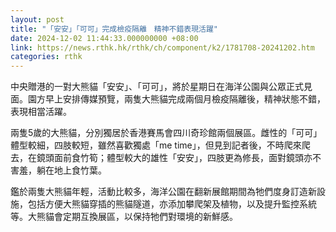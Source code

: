 ```yaml
---
layout: post
title: "「安安」「可可」完成檢疫隔離　精神不錯表現活躍"
date: 2024-12-02 11:44:33.000000000 +08:00
link: https://news.rthk.hk/rthk/ch/component/k2/1781708-20241202.htm
categories: rthk
---
```


中央贈港的一對大熊貓「安安」、「可可」，將於星期日在海洋公園與公眾正式見面。園方早上安排傳媒預覽，兩隻大熊貓完成兩個月檢疫隔離後，精神狀態不錯，表現相當活躍。

兩隻5歲的大熊貓，分別獨居於香港賽馬會四川奇珍館兩個展區。雌性的「可可」體型較細，四肢較短，雖然喜歡獨處「me time」，但見到記者後，不時爬來爬去，在鏡頭面前食竹筍；體型較大的雄性「安安」，四肢更為修長，面對鏡頭亦不害羞，躺在地上食竹葉。

鑑於兩隻大熊貓年輕，活動比較多，海洋公園在翻新展館期間為牠們度身訂造新設施，包括方便大熊貓穿插的熊貓隧道，亦添加攀爬架及植物，以及提升監控系統等。大熊貓會定期互換展區，以保持牠們對環境的新鮮感。
